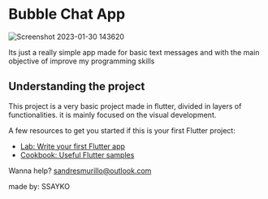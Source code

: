 # Bubble Chat App


![Screenshot 2023-01-30 143620](https://user-images.githubusercontent.com/112589217/215577914-1adba490-38e2-4141-a63d-25754d206e4a.png)

Its just a really simple app made for basic text messages and with the main objective of improve my programming skills 

## Understanding the project

This project is a very basic project made in flutter, divided in layers of functionalities.
it is mainly focused on the visual development.

A few resources to get you started if this is your first Flutter project:

- [Lab: Write your first Flutter app](https://docs.flutter.dev/get-started/codelab)
- [Cookbook: Useful Flutter samples](https://docs.flutter.dev/cookbook)

Wanna help? sandresmurillo@outlook.com

made by: SSAYKO
